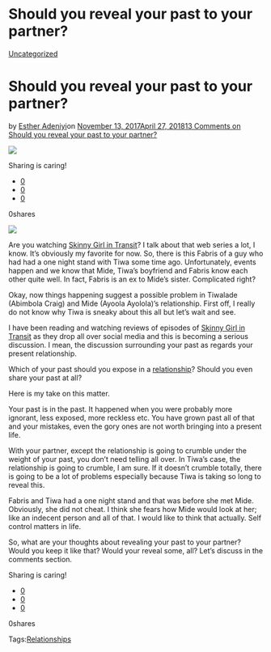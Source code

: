 # Should you reveal your past to your partner?

[Uncategorized](https://estheradeniyi.com/category/uncategorized/)
# Should you reveal your past to your partner?

by [Esther Adeniyi](https://estheradeniyi.com/author/esther-adeniyi/)on [November 13, 2017April 27, 2018](https://estheradeniyi.com/should-you-reveal-your-past-to-your/)[13 Comments on Should you reveal your past to your partner?](https://estheradeniyi.com/should-you-reveal-your-past-to-your/#comments)

![](https://estheradeniyi.com/wp-content/uploads/2017/11/estheradeniyi28129.png)

Sharing is caring!

- [0](https://www.facebook.com/sharer/sharer.php?u=https%3A%2F%2Festheradeniyi.com%2Fshould-you-reveal-your-past-to-your%2F&amp;t=Should%20you%20reveal%20your%20past%20to%20your%20partner%3F)
- [0](https://twitter.com/intent/tweet?text=Should%20you%20reveal%20your%20past%20to%20your%20partner%3F&amp;url=https%3A%2F%2Festheradeniyi.com%2Fshould-you-reveal-your-past-to-your%2F)
- [0](#)

0shares

[![](https://estheradeniyi.com/wp-content/uploads/2017/11/estheradeniyi28129.png)](https://estheradeniyi.com/wp-content/uploads/2017/11/estheradeniyi28129.png)

 Are you watching [Skinny Girl in Transit](https://www.estheradeniyi.com/ndanis-tv-skinny-girl-in-transit-my)? I talk about that web series a lot, I know. It&#x2019;s obviously my favorite for now. So, there is this Fabris of a guy who had had a one night stand with Tiwa some time ago. Unfortunately, events happen and we know that Mide, Tiwa&#x2019;s boyfriend and Fabris know each other quite well. In fact, Fabris is an ex to Mide&#x2019;s sister. Complicated right?

Okay, now things happening suggest a possible problem in Tiwalade (Abimbola Craig) and Mide (Ayoola Ayolola)&#x2019;s relationship. First off, I really do not know why Tiwa is sneaky about this all but let&#x2019;s wait and see.

I have been reading and watching reviews of episodes of [Skinny Girl in Transit](https://www.youtube.com/watch?v=gBYN7uU9mpE) as they drop all over social media and this is becoming a serious discussion. I mean, the discussion surrounding your past as regards your present relationship.

Which of your past should you expose in a [relationship](https://www.estheradeniyi.com/the-four-temperaments-in-relationship)? Should you even share your past at all?

Here is my take on this matter.

Your past is in the past. It happened when you were probably more ignorant, less exposed, more reckless etc. You have grown past all of that and your mistakes, even the gory ones are not worth bringing into a present life.

With your partner, except the relationship is going to crumble under the weight of your past, you don&#x2019;t need telling all over. In Tiwa&#x2019;s case, the relationship is going to crumble, I am sure. If it doesn&#x2019;t crumble totally, there is going to be a lot of problems especially because Tiwa is taking so long to reveal this.

Fabris and Tiwa had a one night stand and that was before she met Mide. Obviously, she did not cheat. I think she fears how Mide would look at her; like an indecent person and all of that. I would like to think that actually. Self control matters in life.

So, what are your thoughts about revealing your past to your partner? Would you keep it like that? Would your reveal some, all? Let&#x2019;s discuss in the comments section.&#xA0;

Sharing is caring!

- [0](https://www.facebook.com/sharer/sharer.php?u=https%3A%2F%2Festheradeniyi.com%2Fshould-you-reveal-your-past-to-your%2F&amp;t=Should%20you%20reveal%20your%20past%20to%20your%20partner%3F)
- [0](https://twitter.com/intent/tweet?text=Should%20you%20reveal%20your%20past%20to%20your%20partner%3F&amp;url=https%3A%2F%2Festheradeniyi.com%2Fshould-you-reveal-your-past-to-your%2F)
- [0](#)

0shares

Tags:[Relationships](https://estheradeniyi.com/tag/relationships/)
